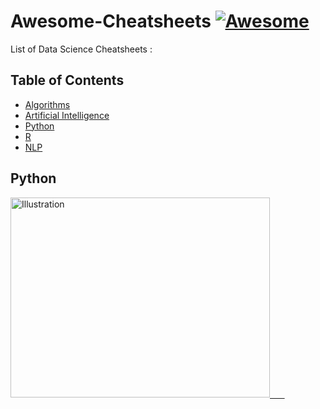 # Awesome-Cheatsheets [![Awesome](https://awesome.re/badge.svg)](https://awesome.re)



List of Data Science Cheatsheets :

## Table of Contents
- [Algorithms](Algorithms/)
- [Artificial Intelligence](https://github.com/sachans/Awesome-Cheatsheets/tree/master/Artificial%20Intelligence)
- [Python](Python/)
- [R](R/)
- [NLP](NLP/)



## Python

<a href="https://github.com/sachans/DataScience_CheatSheet/blob/master/Python/pandas.pdf"><img src="https://github.com/sachans/DataScience_CheatSheet/blob/master/Images/DA_Pandas.PNG" alt="Illustration" height="320px" width="415px"/> &nbsp; &nbsp; &nbsp;
  
  



